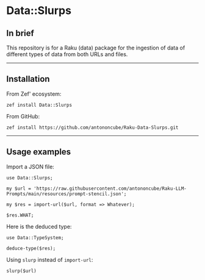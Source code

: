 # Data::Slurps

## In brief

This repository is for a Raku (data) package for the ingestion of data of different types of data
from both URLs and files.


----

## Installation

From Zef' ecosystem:

```
zef install Data::Slurps
```

From GitHub:

```
zef install https://github.com/antononcube/Raku-Data-Slurps.git
```

-----

## Usage examples

Import a JSON file:

```perl6
use Data::Slurps;

my $url = 'https://raw.githubusercontent.com/antononcube/Raku-LLM-Prompts/main/resources/prompt-stencil.json';

my $res = import-url($url, format => Whatever);

$res.WHAT;
```

Here is the deduced type:

```perl6
use Data::TypeSystem;

deduce-type($res);
```

Using `slurp` instead of `import-url`:

```perl6
slurp($url)
```